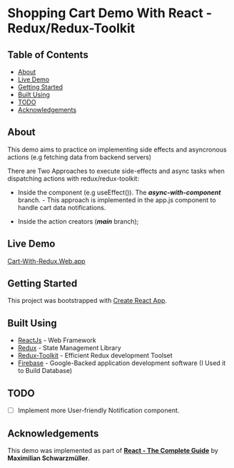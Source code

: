 # Shopping Cart Demo With React - Redux/Redux-Toolkit

## Table of Contents

- [About](#about)
- [Live Demo](#live_demo)
- [Getting Started](#getting_started)
- [Built Using](#built_using)
- [TODO](#todo)
- [Acknowledgements](#acknowledgement)

## About <a name = "about"></a>

This demo aims to practice on implementing side effects and asyncronous actions (e.g fetching data from backend servers)

There are Two Approaches to execute side-effects and async tasks when dispatching actions with redux/redux-toolkit:

- Inside the component (e.g useEffect()). The **_async-with-component_** branch. - This approach is implemented in the app.js component to handle cart data notifications.

- Inside the action creators (**_main_** branch);

## Live Demo <a name="live_demo"></a>

[Cart-With-Redux.Web.app](https://cart-with-redux.web.app/)

## Getting Started <a name = "getting_started"></a>

This project was bootstrapped with [Create React App](https://github.com/facebook/create-react-app).

## Built Using <a name = "built_using"></a>

- [ReactJs](https://reactjs.org/) - Web Framework
- [Redux](https://redux.js.org/) - State Management Library
- [Redux-Toolkit](https://redux-toolkit.js.org/) - Efficient Redux development Toolset
- [Firebase](https://firebase.google.com/) - Google-Backed application development software (I Used it to Build Database)

## TODO <a name="todo"></a>

- [ ] Implement more User-friendly Notification component.

## Acknowledgements <a name = "acknowledgement"></a>

This demo was implemented as part of [**React - The Complete Guide**](https://www.udemy.com/course/react-the-complete-guide-incl-redux/) by **Maximilian Schwarzmüller**.
